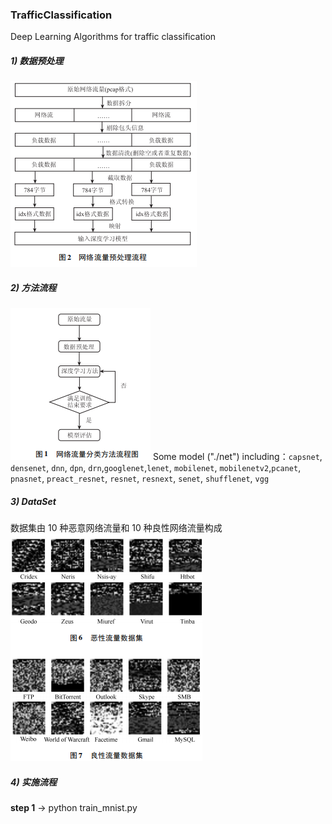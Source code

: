 ### TrafficClassification
Deep Learning Algorithms for traffic classification

##### 1) 数据预处理
![img.png](img/img.png)

##### 2) 方法流程
![img.png](img/img_1.png)
Some model ("./net") including：`capsnet`, `densenet`, `dnn`, `dpn`, `drn`,`googlenet`,`lenet`,
`mobilenet`, `mobilenetv2`,`pcanet`, `pnasnet`, `preact_resnet`, `resnet`, `resnext`, `senet`, `shufflenet`, `vgg`

##### 3) DataSet
数据集由 10 种恶意网络流量和 10 种良性网络流量构成
![img.png](img/img_2.png)

##### 4) 实施流程
**step 1** -> python train_mnist.py
